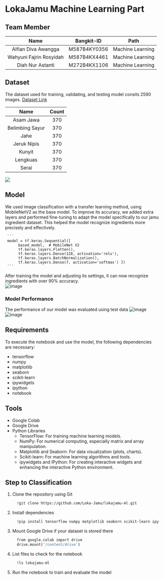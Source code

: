 # LokaJamu Machine Learning Part

## Team Member

|          Name         | Bangkit-ID |       Path       |
|:---------------------:|:----------:|:----------------:|
|  Alfian Diva Awangga  |  M587B4KY0356  | Machine Learning |
|  Wahyuni Fajrin Rosyidah  |  M587B4KX4461  | Machine Learning |
|   Diah Nur Astanti    |  M272B4KX1106  |  Machine Learning |

## Dataset
The dataset used for training, validating, and testing model consits 2590 images.
[Dataset Link](https://drive.google.com/drive/folders/1hnSqTgtMHFG2HYy9ayQctXj6X6dkaD4y?usp=drive_link)

|          Name         | Count | 
|:---------------------:|:----------:|
|  Asam Jawa  |  370  | 
|  Belimbing Sayur  |  370  | 
|   Jahe  |  370  | 
|  Jeruk Nipis  |  370  | 
|  Kunyit  |  370  | 
|   Lengkuas  |  370  | 
|   Serai  |  370  |

<img src="https://github.com/user-attachments/assets/f74715da-0ffb-448a-9a70-85a7aa6685b4"  width="auto" height="auto">

## Model
We used image classification with a transfer learning method, using MobileNetV2 as the base model. To improve its accuracy, we added extra layers and performed fine-tuning to adapt the model specifically to our jamu ingredient dataset. This helped the model recognize ingredients more precisely and effectively.

     ```
     model = tf.keras.Sequential([
          based_model,  # MobileNet V2
          tf.keras.layers.Flatten(),
          tf.keras.layers.Dense(128, activation='relu'),
          tf.keras.layers.BatchNormalization(),
          tf.keras.layers.Dense(7, activation='softmax') ])
     ```

After training the model and adjusting its settings, it can now recognize ingredients with over 90% accuracy.<br /> 
![image](https://github.com/user-attachments/assets/986d579d-f951-4d14-9b7e-db94fb6d1389)

### Model Performance
The performance of our model was evaluated using test data
![image](https://github.com/user-attachments/assets/8b5ff7a9-2b2b-4c4d-ab03-c131b629f7f0)
![image](https://github.com/user-attachments/assets/ad48c4f4-e59b-4512-ba38-56ec37185b1d)


## Requirements
To execute the notebook and use the model, the following dependencies are necessary:
- tensorflow
- numpy
- matplotlib
- seaborn
- scikit-learn
- ipywidgets
- ipython
- notebook

## Tools
- Google Colab
- Google Drive
- Python Libraries
  - TensorFlow: For training machine learning models.
  - NumPy: For numerical computing, especially matrix and array manipulation.
  - Matplotlib and Seaborn: For data visualization (plots, charts).
  - Scikit-learn: For machine learning algorithms and tools.
  - ipywidgets and IPython: For creating interactive widgets and enhancing the interactive Python environment.

## Step to Classification
1. Clone the repository using Git
   ```bash
     !git clone https://github.com/Loka-Jamu/lokajamu-ml.git
   ```
2. Install dependencies
   ```bash
     !pip install tensorflow numpy matplotlib seaborn scikit-learn ipywidgets ipython notebook
   ```
3. Mount Google Drive if your dataset is stored there
   ```bash
     from google.colab import drive
     drive.mount('/content/drive')
   ```
4. List files to check for the notebook
   ```bash
     !ls lokajamu-ml
   ```
5. Run the notebook to train and evaluate the model
